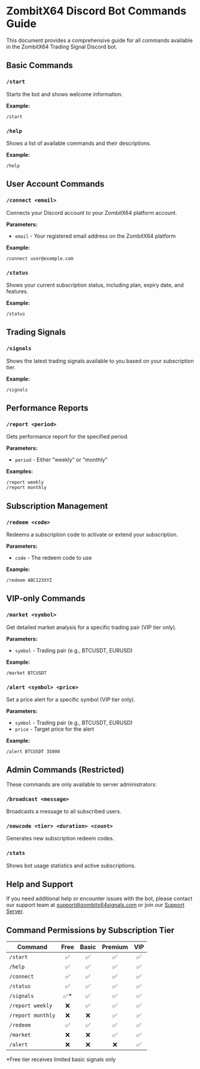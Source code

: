 # ZombitX64 Discord Bot Commands Guide

This document provides a comprehensive guide for all commands available in the ZombitX64 Trading Signal Discord bot.

## Basic Commands

### `/start`
Starts the bot and shows welcome information.

**Example:**
```
/start
```

### `/help`
Shows a list of available commands and their descriptions.

**Example:**
```
/help
```

## User Account Commands

### `/connect <email>`
Connects your Discord account to your ZombitX64 platform account.

**Parameters:**
- `email` - Your registered email address on the ZombitX64 platform

**Example:**
```
/connect user@example.com
```

### `/status`
Shows your current subscription status, including plan, expiry date, and features.

**Example:**
```
/status
```

## Trading Signals

### `/signals`
Shows the latest trading signals available to you based on your subscription tier.

**Example:**
```
/signals
```

## Performance Reports

### `/report <period>`
Gets performance report for the specified period.

**Parameters:**
- `period` - Either "weekly" or "monthly"

**Examples:**
```
/report weekly
/report monthly
```

## Subscription Management

### `/redeem <code>`
Redeems a subscription code to activate or extend your subscription.

**Parameters:**
- `code` - The redeem code to use

**Example:**
```
/redeem ABC123XYZ
```

## VIP-only Commands

### `/market <symbol>`
Get detailed market analysis for a specific trading pair (VIP tier only).

**Parameters:**
- `symbol` - Trading pair (e.g., BTCUSDT, EURUSD)

**Example:**
```
/market BTCUSDT
```

### `/alert <symbol> <price>`
Set a price alert for a specific symbol (VIP tier only).

**Parameters:**
- `symbol` - Trading pair (e.g., BTCUSDT, EURUSD)
- `price` - Target price for the alert

**Example:**
```
/alert BTCUSDT 35000
```

## Admin Commands (Restricted)

These commands are only available to server administrators:

### `/broadcast <message>`
Broadcasts a message to all subscribed users.

### `/newcode <tier> <duration> <count>`
Generates new subscription redeem codes.

### `/stats`
Shows bot usage statistics and active subscriptions.

## Help and Support

If you need additional help or encounter issues with the bot, please contact our support team at support@zombitx64signals.com or join our [Support Server](https://discord.gg/zombitx64support).

## Command Permissions by Subscription Tier

| Command | Free | Basic | Premium | VIP |
|---------|:----:|:-----:|:-------:|:---:|
| `/start` | ✅ | ✅ | ✅ | ✅ |
| `/help` | ✅ | ✅ | ✅ | ✅ |
| `/connect` | ✅ | ✅ | ✅ | ✅ |
| `/status` | ✅ | ✅ | ✅ | ✅ |
| `/signals` | ✅* | ✅ | ✅ | ✅ |
| `/report weekly` | ❌ | ✅ | ✅ | ✅ |
| `/report monthly` | ❌ | ❌ | ✅ | ✅ |
| `/redeem` | ✅ | ✅ | ✅ | ✅ |
| `/market` | ❌ | ❌ | ✅ | ✅ |
| `/alert` | ❌ | ❌ | ❌ | ✅ |

*Free tier receives limited basic signals only
